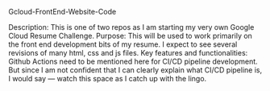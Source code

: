 Gcloud-FrontEnd-Website-Code

Description: This is one of two repos as I am starting my very own Google Cloud Resume Challenge.
Purpose: This will be used to work primarily on the front end development bits of my resume. I expect to see several revisions of many html, css and js files. 
Key features and functionalities: Github Actions need to be mentioned here for CI/CD pipeline development. But since I am not confident that I can clearly explain what CI/CD pipeline is, I would say — watch this space as I catch up with the lingo. 
